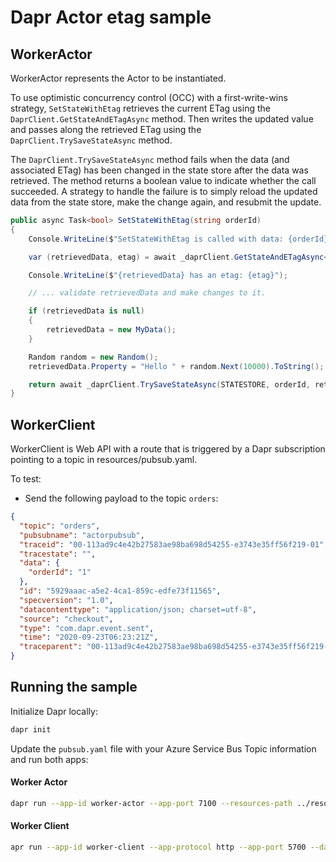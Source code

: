 # Dapr Actor etag sample

## WorkerActor

WorkerActor represents the Actor to be instantiated.

To use optimistic concurrency control (OCC) with a first-write-wins strategy, `SetStateWithEtag` retrieves the current ETag using the `DaprClient.GetStateAndETagAsync` method. Then writes the updated value and passes along the retrieved ETag using the `DaprClient.TrySaveStateAsync` method.

The `DaprClient.TrySaveStateAsync` method fails when the data (and associated ETag) has been changed in the state store after the data was retrieved. The method returns a boolean value to indicate whether the call succeeded. A strategy to handle the failure is to simply reload the updated data from the state store, make the change again, and resubmit the update.

```csharp
public async Task<bool> SetStateWithEtag(string orderId)
{
    Console.WriteLine($"SetStateWithEtag is called with data: {orderId}");

    var (retrievedData, etag) = await _daprClient.GetStateAndETagAsync<MyData>(STATESTORE, orderId);

    Console.WriteLine($"{retrievedData} has an etag: {etag}");

    // ... validate retrievedData and make changes to it.

    if (retrievedData is null)
    {
        retrievedData = new MyData();
    }

    Random random = new Random();
    retrievedData.Property = "Hello " + random.Next(10000).ToString();

    return await _daprClient.TrySaveStateAsync(STATESTORE, orderId, retrievedData, etag); 
}
```

## WorkerClient

WorkerClient is Web API with a route that is triggered by a Dapr subscription pointing to a topic in resources/pubsub.yaml.

To test:

- Send the following payload to the topic `orders`:

```json
{
  "topic": "orders",
  "pubsubname": "actorpubsub",
  "traceid": "00-113ad9c4e42b27583ae98ba698d54255-e3743e35ff56f219-01",
  "tracestate": "",
  "data": {
    "orderId": "1"
  },
  "id": "5929aaac-a5e2-4ca1-859c-edfe73f11565",
  "specversion": "1.0",
  "datacontenttype": "application/json; charset=utf-8",
  "source": "checkout",
  "type": "com.dapr.event.sent",
  "time": "2020-09-23T06:23:21Z",
  "traceparent": "00-113ad9c4e42b27583ae98ba698d54255-e3743e35ff56f219-01"
}
```

## Running the sample

Initialize Dapr locally:

```bash
dapr init
```

Update the `pubsub.yaml` file with your Azure Service Bus Topic information and run both apps:

#### Worker Actor

```bash
dapr run --app-id worker-actor --app-port 7100 --resources-path ../resources --log-level debug -- dotnet run
```

#### Worker Client

```bash
apr run --app-id worker-client --app-protocol http --app-port 5700 --dapr-http-port 5780 --dapr-grpc-port 5701 --resources-path ../resources -- dotnet run
```
